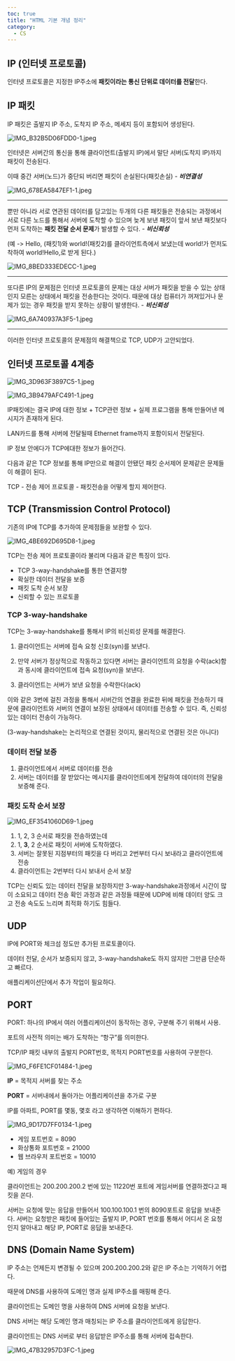 ```yaml
---
toc: true
title: "HTML 기본 개념 정리"
category:
  - CS
---
```

## IP $($인터넷 프로토콜)

인터넷 프로토콜은 지정한 IP주소에 **패킷이라는 통신 단위로 데이터를 전달**한다.

## IP 패킷

IP 패킷은 출발지 IP 주소, 도착지 IP 주소, 메세지 등이 포함되어 생성된다.

![IMG_B32B5D06FDD0-1.jpeg](HTML%20%E1%84%80%E1%85%B5%E1%84%87%E1%85%A9%E1%86%AB%20%E1%84%80%E1%85%A2%E1%84%82%E1%85%A7%E1%86%B7%20%E1%84%8C%E1%85%A5%E1%86%BC%E1%84%85%E1%85%B5%209626fc94b6c248088d1169e59572cfbc/IMG_B32B5D06FDD0-1.jpeg)

인터넷은 서버간의 통신을 통해 클라이언트$($출발지 IP)에서 말단 서버$($도착지 IP)까지 패킷이 전송된다.

이때 중간 서버$($노드)가 중단되 버리면 패킷이 손실된다$($패킷손실) - ***비연결성***

![IMG_678EA5847EF1-1.jpeg](HTML%20%E1%84%80%E1%85%B5%E1%84%87%E1%85%A9%E1%86%AB%20%E1%84%80%E1%85%A2%E1%84%82%E1%85%A7%E1%86%B7%20%E1%84%8C%E1%85%A5%E1%86%BC%E1%84%85%E1%85%B5%209626fc94b6c248088d1169e59572cfbc/IMG_678EA5847EF1-1.jpeg)

---

뿐만 아니라 서로 연관된 데이터를 담고있는 두개의 다른 패킷들은 전송되는 과정에서 서로 다른 노드를 통해서 서버에 도착할 수 있으며 늦게 보낸 패킷이 앞서 보낸 패킷보다 먼저 도착하는 **패킷 전달 순서 문제**가 발생할 수 있다. - ***비신뢰성***

$($예 -> Hello, $($패킷1)와 world!$($패킷2)를 클라이언트측에서 보냈는데 world!가 먼저도착하여 world!Hello,로 받게 된다.)

![IMG_8BED333EDECC-1.jpeg](HTML%20%E1%84%80%E1%85%B5%E1%84%87%E1%85%A9%E1%86%AB%20%E1%84%80%E1%85%A2%E1%84%82%E1%85%A7%E1%86%B7%20%E1%84%8C%E1%85%A5%E1%86%BC%E1%84%85%E1%85%B5%209626fc94b6c248088d1169e59572cfbc/IMG_8BED333EDECC-1.jpeg)

---

또다른 IP의 문제점은 인터넷 프로토콜의 문제는 대상 서버가 패킷을 받을 수 있는 상태인지 모른는 상태에서 패킷을 전송한다는 것이다. 때문에 대상 컴퓨터가 꺼져있거나 문제가 있는 경우 패킷을 받지 못하는 상황이 발생한다. - ***비신뢰성***

![IMG_6A740937A3F5-1.jpeg](HTML%20%E1%84%80%E1%85%B5%E1%84%87%E1%85%A9%E1%86%AB%20%E1%84%80%E1%85%A2%E1%84%82%E1%85%A7%E1%86%B7%20%E1%84%8C%E1%85%A5%E1%86%BC%E1%84%85%E1%85%B5%209626fc94b6c248088d1169e59572cfbc/IMG_6A740937A3F5-1.jpeg)

---

이러한 인터넷 프로토콜의 문제점의 해결책으로 TCP, UDP가 고안되었다.

## 인터넷 프로토콜 4계층

![IMG_3D963F3897C5-1.jpeg](HTML%20%E1%84%80%E1%85%B5%E1%84%87%E1%85%A9%E1%86%AB%20%E1%84%80%E1%85%A2%E1%84%82%E1%85%A7%E1%86%B7%20%E1%84%8C%E1%85%A5%E1%86%BC%E1%84%85%E1%85%B5%209626fc94b6c248088d1169e59572cfbc/IMG_3D963F3897C5-1.jpeg)

![IMG_3B9479AFC491-1.jpeg](HTML%20%E1%84%80%E1%85%B5%E1%84%87%E1%85%A9%E1%86%AB%20%E1%84%80%E1%85%A2%E1%84%82%E1%85%A7%E1%86%B7%20%E1%84%8C%E1%85%A5%E1%86%BC%E1%84%85%E1%85%B5%209626fc94b6c248088d1169e59572cfbc/IMG_3B9479AFC491-1.jpeg)

IP패킷에는 결국 IP에 대한 정보 + TCP관련 정보 + 실제 프로그램을 통해 만들어낸 메시지가 존재하게 된다.

LAN카드를 통해 서버에 전달될때 Ethernet frame까지 포함이되서 전달된다.

IP 정보 안에다가 TCP에대한 정보가 들어간다.

다음과 같은 TCP 정보를 통해 IP만으로 해결이 안됐던 패킷 순서제어 문제같은 문제들이 해결이 된다.

TCP - 전송 제어 프로토콜 - 패킷전송을 어떻게 할지 제어한다.

## TCP (Transmission Control Protocol)

기존의 IP에 TCP를 추가하여 문제점들을 보완할 수 있다.

![IMG_4BE692D695D8-1.jpeg](HTML%20%E1%84%80%E1%85%B5%E1%84%87%E1%85%A9%E1%86%AB%20%E1%84%80%E1%85%A2%E1%84%82%E1%85%A7%E1%86%B7%20%E1%84%8C%E1%85%A5%E1%86%BC%E1%84%85%E1%85%B5%209626fc94b6c248088d1169e59572cfbc/IMG_4BE692D695D8-1.jpeg)

TCP는 전송 제어 프로토콜이라 불리며 다음과 같은 특징이 있다.

- TCP 3-way-handshake를 통한 연결지향
- 확실한 데이터 전달을 보증
- 패킷 도착 순서 보장
- 신뢰할 수 있는 프로토콜

### TCP 3-way-handshake

TCP는 3-way-handshake를 통해서 IP의 비신뢰성 문제를 해결한다.

1. 클라이언트는 서버에 접속 요청 신호$($syn)를 보낸다.

2. 만약 서버가 정상적으로 작동하고 있다면 서버는 클라이언트의 요청을 수락$($ack)함과 동시에 클라이언트에 접속 요청$($syn)을 보낸다.

3. 클라이언트는 서버가 보낸 요청을 수락한다$($ack)

이와 같은 3번에 걸친 과정을 통해서 서버간의 연결을 완료한 뒤에 패킷을 전송하기 때문에 클라이언트와 서버의 연결이 보장된 상태에서 데이터를 전송할 수 있다. 즉, 신뢰성 있는 데이터 전송이 가능하다.

$($3-way-handshake는 논리적으로 연결된 것이지, 물리적으로 연결된 것은 아니다)

### 데이터 전달 보증

1. 클라이언트에서 서버로 데이터를 전송
2. 서버는 데이터를 잘 받았다는 메시지를 클라이언트에게 전달하여 데이터의 전달을 보증해 준다.

### 패킷 도착 순서 보장

![IMG_EF3541060D69-1.jpeg](HTML%20%E1%84%80%E1%85%B5%E1%84%87%E1%85%A9%E1%86%AB%20%E1%84%80%E1%85%A2%E1%84%82%E1%85%A7%E1%86%B7%20%E1%84%8C%E1%85%A5%E1%86%BC%E1%84%85%E1%85%B5%209626fc94b6c248088d1169e59572cfbc/IMG_EF3541060D69-1.jpeg)

1. 1, 2, 3 순서로 패킷을 전송하였는데
2. 1, **3**, 2 순서로 패킷이 서버에 도착하였다.
3. 서버는 잘못된 지점부터의 패킷을 다 버리고 2번부터 다시 보내라고 클라이언트에 전송
4. 클라이언트는 2번부터 다시 보내서 순서 보장

TCP는 신뢰도 있는 데이터 전달을 보장하지만 3-way-handshake과정에서 시간이 많이 소요되고 데이터 전송 확인 과정과 같은 과정들 때문에 UDP에 비해 데이터 양도 크고 전송 속도도 느리며 최적화 하기도 힘들다.

## UDP

IP에 PORT와 체크섬 정도만 추가된 프로토콜이다.

데이터 전달, 순서가 보증되지 않고, 3-way-handshake도 하지 않지만 그만큼 단순하고 빠르다.

애플리케이션단에서 추가 작업이 필요하다.

## PORT

PORT: 하나의 IP에서 여러 어플리케이션이 동작하는 경우, 구분해 주기 위해서 사용.

포트의 사전적 의미는 배가 도착하는 “항구”를 의미한다.

TCP/IP 패킷 내부의 출발지 PORT번호, 목적지 PORT번호를 사용하여 구분한다.

![IMG_F6FE1CF01484-1.jpeg](HTML%20%E1%84%80%E1%85%B5%E1%84%87%E1%85%A9%E1%86%AB%20%E1%84%80%E1%85%A2%E1%84%82%E1%85%A7%E1%86%B7%20%E1%84%8C%E1%85%A5%E1%86%BC%E1%84%85%E1%85%B5%209626fc94b6c248088d1169e59572cfbc/IMG_F6FE1CF01484-1.jpeg)

**IP** = 목적지 서버를 찾는 주소

**PORT** = 서버내에서 돌아가는 어플리케이션을 추가로 구분

IP를 아파트, PORT를 몇동, 몇호 라고 생각하면 이해하기 편하다.

![IMG_9D17D7FF0134-1.jpeg](HTML%20%E1%84%80%E1%85%B5%E1%84%87%E1%85%A9%E1%86%AB%20%E1%84%80%E1%85%A2%E1%84%82%E1%85%A7%E1%86%B7%20%E1%84%8C%E1%85%A5%E1%86%BC%E1%84%85%E1%85%B5%209626fc94b6c248088d1169e59572cfbc/IMG_9D17D7FF0134-1.jpeg)

- 게임 포트번호 = 8090
- 화상통화 포트번호 = 21000
- 웹 브라우저 포트번호 = 10010

예) 게임의 경우

클라이언트는 200.200.200.2 번에 있는 11220번 포트에 게임서버를 연결하겠다고 패킷을 쏜다.

서버는 요청에 맞는 응답을 만들어서  100.100.100.1 번의 8090포트로 응답을 보내준다. 서버는 요청받은 패킷에 들어있는 출발지 IP, PORT 번호를 통해서  어디서 온 요청인지 알아내고 해당 IP, PORT로 응답을 보내준다.

## DNS $($Domain Name System)

IP 주소는 언제든지 변경될 수 있으며 200.200.200.2와 같은 IP 주소는 기억하기 어렵다.

때문에 DNS를 사용하여 도메인 명과 실제 IP주소를 매핑해 준다.

클라이언트는 도메인 명을 사용하여 DNS 서버에 요청을 보낸다.

DNS 서버는 해당 도메인 명과 매칭되는 IP 주소를 클라이언트에게 응답한다.

클라이언트는 DNS 서버로 부터 응답받은 IP주소를 통해 서버에 접속한다.

![IMG_47B32957D3FC-1.jpeg](HTML%20%E1%84%80%E1%85%B5%E1%84%87%E1%85%A9%E1%86%AB%20%E1%84%80%E1%85%A2%E1%84%82%E1%85%A7%E1%86%B7%20%E1%84%8C%E1%85%A5%E1%86%BC%E1%84%85%E1%85%B5%209626fc94b6c248088d1169e59572cfbc/IMG_47B32957D3FC-1.jpeg)